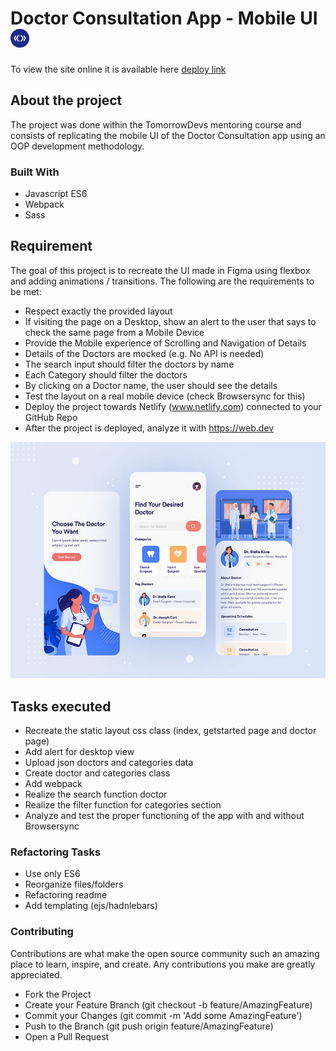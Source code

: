 

# Doctor Consultation App - Mobile UI <img src="./src/td-logo.png" alt="td logo" width="30"/>
To view the site online it is available here [deploy link](https://doctor-consultation-app.netlify.app/)
## About the project
The project was done within the TomorrowDevs mentoring course and consists of replicating the mobile UI of the Doctor Consultation app using an OOP development methodology.

### Built With
- Javascript ES6
- Webpack
- Sass

## Requirement

The goal of this project is to recreate the UI made in Figma using flexbox and adding animations / transitions.
The following are the requirements to be met:
* Respect exactly the provided layout
* If visiting the page on a Desktop, show an alert to the user that says to check the same page from a Mobile Device
* Provide the Mobile experience of Scrolling and Navigation of Details
* Details of the Doctors are mocked (e.g. No API is needed)
* The search input should filter the doctors by name
* Each Category should filter the doctors
* By clicking on a Doctor name, the user should see the details
* Test the layout on a real mobile device (check Browsersync for this)
* Deploy the project towards Netlify (www.netlify.com) connected to your GitHub Repo
* After the project is deployed, analyze it with https://web.dev

![mobile ui](./src/Doctor-Consultation-App-Free-Figma-UI-Kit.jpeg)

## Tasks executed
* Recreate the static layout css class (index, getstarted page and doctor page)
* Add alert for desktop view 
* Upload json doctors and categories data
* Create doctor and categories class
* Add webpack 
* Realize the search function doctor 
* Realize the filter function for categories section
* Analyze and test the proper functioning of the app with and without Browsersync

### Refactoring Tasks
* Use only ES6
* Reorganize files/folders
* Refactoring readme
* Add templating (ejs/hadnlebars)

### Contributing
Contributions are what make the open source community such an amazing place to learn, inspire, and create. Any contributions you make are greatly appreciated.

- Fork the Project
- Create your Feature Branch (git checkout -b feature/AmazingFeature)
- Commit your Changes (git commit -m 'Add some AmazingFeature')
- Push to the Branch (git push origin feature/AmazingFeature)
- Open a Pull Request